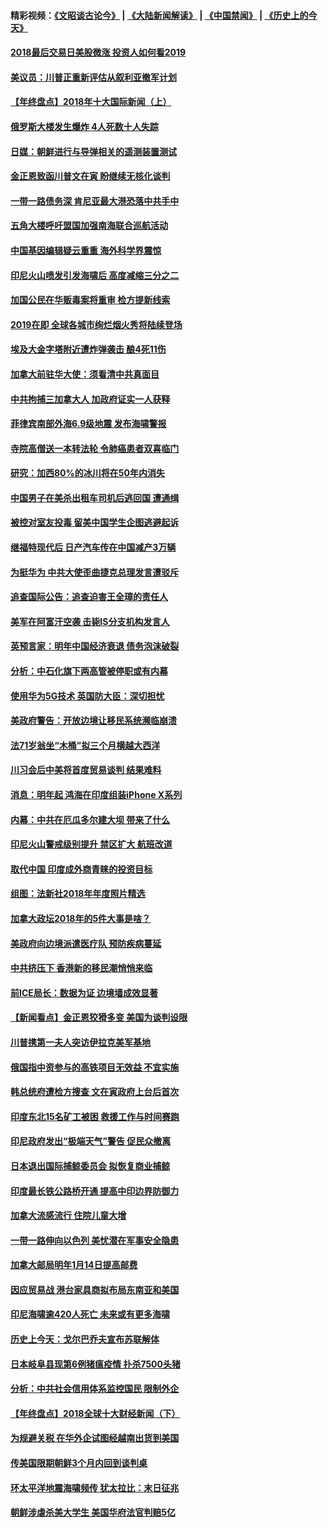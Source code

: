 #### 精彩视频：[《文昭谈古论今》](https://github.com/gfw-breaker/wenzhao/blob/master/README.md?t=01010331) | [《大陆新闻解读》](https://github.com/gfw-breaker/ntdtv-comedy/blob/master/README.md?t=01010331) | [《中国禁闻》](https://github.com/gfw-breaker/ntdtv-news/blob/master/README.md?t=01010331) | [《历史上的今天》](https://github.com/gfw-breaker/today-in-history/blob/master/README.md?t=01010331) 

#### [2018最后交易日美股微涨 投资人如何看2019](../pages/nsc418/n10944797.md?t=01010331) 

#### [美议员：川普正重新评估从叙利亚撤军计划](../pages/nsc418/n10944364.md?t=01010331) 

#### [【年终盘点】2018年十大国际新闻（上）](../pages/nsc418/n10924773.md?t=01010331) 

#### [俄罗斯大楼发生爆炸 4人死数十人失踪](../pages/nsc418/n10943682.md?t=01010331) 

#### [日媒：朝鲜进行与导弹相关的遥测装置测试](../pages/nsc418/n10943525.md?t=01010331) 

#### [金正恩致函川普文在寅 盼继续无核化谈判](../pages/nsc418/n10943074.md?t=01010331) 

#### [一带一路债务深 肯尼亚最大港恐落中共手中](../pages/nsc418/n10942794.md?t=01010331) 

#### [五角大楼呼吁盟国加强南海联合巡航活动](../pages/nsc418/n10942310.md?t=01010331) 

#### [中国基因编辑疑云重重 海外科学界震惊](../pages/nsc418/n10940149.md?t=01010331) 

#### [印尼火山喷发引发海啸后 高度减缩三分之二](../pages/nsc418/n10941435.md?t=01010331) 

#### [加国公民在华贩毒案将重审 检方提新线索](../pages/nsc418/n10940613.md?t=01010331) 

#### [2019在即 全球各城市绚烂烟火秀将陆续登场](../pages/nsc418/n10940465.md?t=01010331) 

#### [埃及大金字塔附近遭炸弹袭击 酿4死11伤](../pages/nsc418/n10940511.md?t=01010331) 

#### [加拿大前驻华大使：须看清中共真面目](../pages/nsc418/n10940389.md?t=01010331) 

#### [中共拘捕三加拿大人 加政府证实一人获释](../pages/nsc418/n10939393.md?t=01010331) 

#### [菲律宾南部外海6.9级地震 发布海啸警报](../pages/nsc418/n10939652.md?t=01010331) 

#### [寺院高僧送一本转法轮 令肺癌患者双喜临门](../pages/nsc418/n10937173.md?t=01010331) 

#### [研究：加西80%的冰川将在50年内消失](../pages/nsc418/n10939068.md?t=01010331) 

#### [中国男子在美杀出租车司机后逃回国 遭通缉](../pages/nsc418/n10939162.md?t=01010331) 

#### [被控对室友投毒 留美中国学生企图逃避起诉](../pages/nsc418/n10939143.md?t=01010331) 

#### [继福特现代后 日产汽车传在中国减产3万辆](../pages/nsc418/n10938892.md?t=01010331) 

#### [为挺华为 中共大使歪曲捷克总理发言遭驳斥](../pages/nsc418/n10938867.md?t=01010331) 

#### [追查国际公告：追查迫害王全璋的责任人](../pages/nsc418/n10937997.md?t=01010331) 

#### [美军在阿富汗空袭 击毙IS分支机构发言人](../pages/nsc418/n10937943.md?t=01010331) 

#### [英预言家：明年中国经济衰退 债务泡沫破裂](../pages/nsc418/n10937862.md?t=01010331) 

#### [分析：中石化旗下两高管被停职或有内幕](../pages/nsc418/n10936480.md?t=01010331) 

#### [使用华为5G技术 英国防大臣：深切担忧](../pages/nsc418/n10936847.md?t=01010331) 

#### [美政府警告：开放边境让移民系统濒临崩溃](../pages/nsc418/n10936858.md?t=01010331) 

#### [法71岁翁坐“木桶”拟三个月横越大西洋](../pages/nsc418/n10936510.md?t=01010331) 

#### [川习会后中美将首度贸易谈判 结果难料](../pages/nsc418/n10936366.md?t=01010331) 

#### [消息：明年起 鸿海在印度组装iPhone X系列](../pages/nsc418/n10936455.md?t=01010331) 

#### [内幕：中共在厄瓜多尔建大坝 带来了什么](../pages/nsc418/n10936259.md?t=01010331) 

#### [印尼火山警戒级别提升 禁区扩大 航班改道](../pages/nsc418/n10936243.md?t=01010331) 

#### [取代中国 印度成外商青睐的投资目标](../pages/nsc418/n10935215.md?t=01010331) 

#### [组图：法新社2018年年度照片精选](../pages/nsc418/n10935213.md?t=01010331) 

#### [加拿大政坛2018年的5件大事是啥？](../pages/nsc418/n10934199.md?t=01010331) 

#### [美政府向边境派遣医疗队 预防疾病蔓延](../pages/nsc418/n10934482.md?t=01010331) 

#### [中共挤压下 香港新的移民潮悄悄来临](../pages/nsc418/n10934111.md?t=01010331) 

#### [前ICE局长：数据为证 边境墙成效显著](../pages/nsc418/n10934433.md?t=01010331) 

#### [【新闻看点】金正恩狡猾多变 美国为谈判设限](../pages/nsc418/n10934183.md?t=01010331) 

#### [川普携第一夫人突访伊拉克美军基地](../pages/nsc418/n10934352.md?t=01010331) 

#### [俄国指中资参与的高铁项目无效益 不宜实施](../pages/nsc418/n10934141.md?t=01010331) 

#### [韩总统府遭检方搜查 文在寅政府上台后首次](../pages/nsc418/n10933090.md?t=01010331) 

#### [印度东北15名矿工被困 救援工作与时间赛跑](../pages/nsc418/n10933676.md?t=01010331) 

#### [印尼政府发出“极端天气”警告 促民众撤离](../pages/nsc418/n10933470.md?t=01010331) 

#### [日本退出国际捕鲸委员会 拟恢复商业捕鲸](../pages/nsc418/n10933334.md?t=01010331) 

#### [印度最长铁公路桥开通 提高中印边界防御力](../pages/nsc418/n10932809.md?t=01010331) 

#### [加拿大流感流行 住院儿童大增](../pages/nsc418/n10932744.md?t=01010331) 

#### [一带一路伸向以色列 美忧潜在军事安全隐患](../pages/nsc418/n10932712.md?t=01010331) 

#### [加拿大邮局明年1月14日提高邮费](../pages/nsc418/n10932741.md?t=01010331) 

#### [因应贸易战 港台家具商拟布局东南亚和美国](../pages/nsc418/n10932654.md?t=01010331) 

#### [印尼海啸逾420人死亡 未来或有更多海啸](../pages/nsc418/n10932350.md?t=01010331) 

#### [历史上今天：戈尔巴乔夫宣布苏联解体](../pages/nsc418/n10932195.md?t=01010331) 

#### [日本岐阜县现第6例猪瘟疫情 扑杀7500头猪](../pages/nsc418/n10931585.md?t=01010331) 

#### [分析：中共社会信用体系监控国民 限制外企](../pages/nsc418/n10928781.md?t=01010331) 

#### [【年终盘点】2018全球十大财经新闻（下）](../pages/nsc418/n10918551.md?t=01010331) 

#### [为规避关税 在华外企试图经越南出货到美国](../pages/nsc418/n10931698.md?t=01010331) 

#### [传美国限期朝鲜3个月内回到谈判桌](../pages/nsc418/n10931073.md?t=01010331) 

#### [环太平洋地震海啸频传 犹太拉比：末日征兆](../pages/nsc418/n10931369.md?t=01010331) 

#### [朝鲜涉虐杀美大学生 美国华府法官判赔5亿](../pages/nsc418/n10931032.md?t=01010331) 

